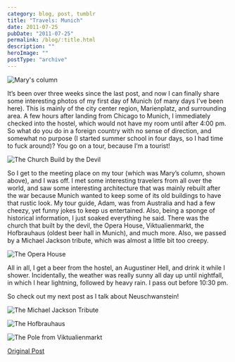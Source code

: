 ```yaml
---
category: blog, post, tumblr
title: "Travels: Munich"
date: 2011-07-25
pubDate: "2011-07-25"
permalink: /blog/:title.html
description: ""
heroImage: ""
postType: "archive"
---
```


![Mary's column](https://68.media.tumblr.com/tumblr_loxee68xCI1qz81kho1_1280.jpg)

It’s been over three weeks since the last post, and now I can finally share some interesting photos of my first day of Munich (of many days I’ve been here). This is mainly of the city center region, Marienplatz, and surrounding area. A few hours after landing from Chicago to Munich, I immediately checked into the hostel, which would not have my room until after 4:00 pm. So what do you do in a foreign country with no sense of direction, and somewhat no purpose (I started summer school in four days, so I had time to fuck around)? You go on a tour, because I’m a tourist!

![The Church Build by the Devil](https://68.media.tumblr.com/tumblr_loxee68xCI1qz81kho2_1280.jpg)

So I get to the meeting place on my tour (which was Mary’s column, shown above), and I was off. I met some interesting travelers from all over the world, and saw some interesting architecture that was mainly rebuilt after the war because Munich wanted to keep some of its old buildings to have that rustic look. My tour guide, Adam, was from Australia and had a few cheezy, yet funny jokes to keep us entertained. Also, being a sponge of historical information, I just soaked everything he said. There was the church that built by the devil, the Opera House, Viktualienmarkt, the Hofbrauhaus (oldest beer hall in Munich), and much more. Also, we passed by a Michael Jackson tribute, which was almost a little bit too creepy.

![The Opera House](https://68.media.tumblr.com/tumblr_loxee68xCI1qz81kho3_1280.jpg)

All in all, I get a beer from the hostel, an Augustiner Hell, and drink it while I shower. Incidentally, the weather was really sunny all day up until nightfall, in which I hear lightning, followed by heavy rain. I pass out before 10:30 pm.

So check out my next post as I talk about Neuschwanstein!

![The Michael Jackson Tribute](https://68.media.tumblr.com/tumblr_loxee68xCI1qz81kho4_1280.jpg)

![The Hofbrauhaus](https://68.media.tumblr.com/tumblr_loxee68xCI1qz81kho5_1280.jpg)

![The Pole from Viktualienmarkt](https://68.media.tumblr.com/tumblr_loxee68xCI1qz81kho6_1280.jpg)

[Original Post](https://jermspeaks.com/post/8075406452/its-been-over-three-weeks-since-the-last-post)
